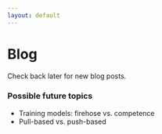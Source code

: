 ```yaml
---
layout: default
---
```


# Blog

Check back later for new blog posts.

### Possible future topics

+ Training models: firehose vs. competence
+ Pull-based vs. push-based
